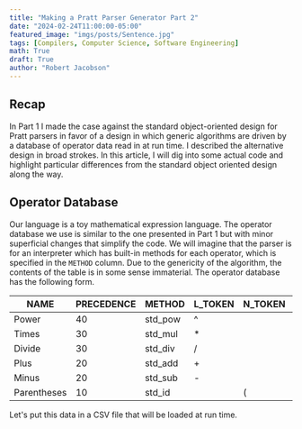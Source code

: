 ```yaml
---
title: "Making a Pratt Parser Generator Part 2"
date: "2024-02-24T11:00:00-05:00"
featured_image: "imgs/posts/Sentence.jpg"
tags: [Compilers, Computer Science, Software Engineering]
math: True
draft: True
author: "Robert Jacobson"
---
```


## Recap

In Part 1 I made the case against the standard object-oriented design for Pratt parsers in favor of a design in which
generic algorithms are driven by a database of operator data read in at run time. I described the alternative design in
broad strokes. In this article, I will dig into some actual code and highlight particular differences from the standard
object oriented design along the way.


## Operator Database

Our language is a toy mathematical expression language. The operator database we use is similar to the one presented in
Part 1 but with minor superficial changes that simplify the code. We will imagine that the parser is for an interpreter
which has built-in methods for each operator, which is specified in the `METHOD` column.  Due to the genericity of the
algorithm, the contents of the table is in some sense immaterial.  The operator database has the following form.


| **NAME**    | **PRECEDENCE** | **METHOD** | **L_TOKEN** | **N_TOKEN** | **O_TOKEN** | **ASSOCIATIVITY** | **AFFIX** | ARITY |
| ----------- | -------------- | ---------- | ----------- | ----------- | ----------- | ----------------- | --------- | ----- |
| Power       | 40             | std_pow    | ^           |             |             | R                 | I         | 2     |
| Times       | 30             | std_mul    | *           |             |             | F                 | I         | 2     |
| Divide      | 30             | std_div    | /           |             |             | L                 | I         | 2     |
| Plus        | 20             | std_add    | +           |             |             | F                 | I         | 2     |
| Minus       | 20             | std_sub    | -           |             |             | F                 | I         | 2     |
| Parentheses | 10             | std_id     |             | (           | )           | N                 | M         | 1     |

Let's put this data in a CSV file that will be loaded at run time.
